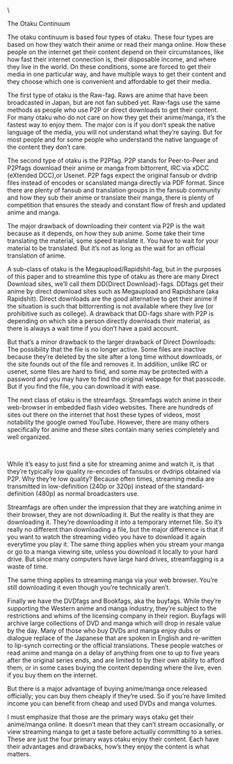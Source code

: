 \

The Otaku Continuum

The otaku continuum is based four types of otaku. These four types are
based on how they watch their anime or read their manga online. How
these people on the internet get their content depend on their
circumstances, like how fast their internet connection is, their
disposable income, and where they live in the world. On these
conditions, some are forced to get their media in one particular way,
and have multiple ways to get their content and they choose which one is
convenient and affordable to get their media.

The first type of otaku is the Raw-fag. Raws are anime that have been
broadcasted in Japan, but are not fan subbed yet. Raw-fags use the same
methods as people who use P2P or direct downloads to get their content.
For many otaku who do not care on how they get their anime/manga, it’s
the fastest way to enjoy them. The major con is if you don’t speak the
native language of the media, you will not understand what they’re
saying. But for most people and for some people who understand the
native language of the content they don’t care.

The second type of otaku is the P2Pfag. P2P stands for Peer-to-Peer and
P2Pfags download their anime or manga from bittorrent, IRC via xDCC
(eXtended DCC),or Usenet. P2P fags expect the original fansub or dvdrip
files instead of encodes or scanslated manga directly via PDF format.
Since there are plenty of fansub and translation groups in the fansub
community and how they sub their anime or translate their manga, there
is plenty of competition that ensures the steady and constant flow of
fresh and updated anime and manga.

The major drawback of downloading their content via P2P is the wait
because as it depends, on how they sub anime. Some take their time
translating the material, some speed translate it. You have to wait for
your material to be translated. But it’s not as long as the wait for an
official translation of anime.

A sub-class of otaku is the Megaupload/Rapidshit-fag, but in the
purposes of this paper and to streamline this type of otaku as there are
many Direct Download sites, we’ll call them DD(Direct Download)-fags.
DDfags get their anime by direct download sites such as Megaupload and
Rapidshare (aka Rapidshit). Direct downloads are the good alternative to
get their anime if the situation is such that bittorrenting is not
available where they live (or prohibitive such as college). A drawback
that DD-fags share with P2P is depending on which site a person directly
downloads their material, as there is always a wait time if you don’t
have a paid account.

But that’s a minor drawback to the larger drawback of Direct Downloads:
The possibility that the file is no longer active. Some files are
inactive because they’re deleted by the site after a long time without
downloads, or the site founds out of the file and removes it. In
addition, unlike IRC or usenet, some files are hard to find, and some
may be protected with a password and you may have to find the original
webpage for that passcode. But if you find the file, you can download it
with ease.

The next class of otaku is the streamfags. Streamfags watch anime in
their web-browser in embedded flash video websites. There are hundreds
of sites out there on the internet that host these types of videos, most
notability the google owned YouTube. However, there are many others
specifically for anime and these sites contain many series completely
and well organized.

 

While it’s easy to just find a site for streaming anime and watch it, is
that they’re typically low quality re-encodes of fansubs or dvdrips
obtained via P2P. Why they’re low quality? Because often times,
streaming media are transmitted in low-definition (240p or 320p) instead
of the standard-definition (480p) as normal broadcasters use.

Streamfags are often under the impression that they are watching anime
in their browser, they are not downloading it. But the reality is that
they are downloading it. They’re downloading it into a temporary
internet file. So it’s really no different than downloading a file, but
the major difference is that if you want to watch the streaming video
you have to download it again everytime you play it. The same thing
applies when you stream your manga or go to a manga viewing site, unless
you download it locally to your hard drive. But since many computers
have large hard drives, streamfagging is a waste of time.

The same thing applies to streaming manga via your web browser. You’re
still downloading it even though you’re technically aren’t.

Finally we have the DVDfags and Bookfags, aka the buyfags. While they’re
supporting the Western anime and manga industry, they’re subject to the
restrictions and whims of the licensing company in their region. Buyfags
will archive large collections of DVD and manga which will drop in
resale value by the day. Many of those who buy DVDs and manga enjoy dubs
or dialogue replace of the Japanese that are spoken in English and
re-written to lip-synch correcting or the official translations. These
people watches or read anime and manga on a delay of anything from one
to up to five years after the original series ends, and are limited to
by their own ability to afford them, or in some cases buying the content
depending where the live, even if you buy them on the internet.

But there is a major advantage of buying anime/manga once released
officially; you can buy them cheaply if they’re used. So if you’re have
limited income you can benefit from cheap and used DVDs and manga
volumes.

I must emphasize that those are the primary ways otaku get their
anime/manga online. It doesn’t mean that they can’t stream occasionally,
or view streaming manga to get a taste before actually committing to a
series. These are just the four primary ways otaku enjoy their content.
Each have their advantages and drawbacks, how’s they enjoy the content
is what matters.


